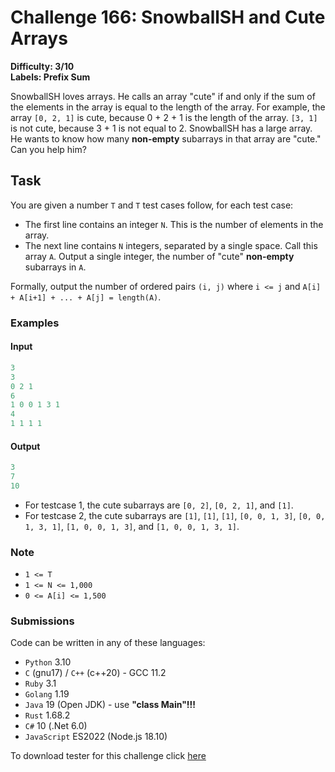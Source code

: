 # Challenge 166: SnowballSH and Cute Arrays

**Difficulty: 3/10  
Labels: Prefix Sum**

SnowballSH loves arrays. He calls an array "cute" if and only if the sum of the elements in the array is equal to the length of the array. For example, the array `[0, 2, 1]` is cute, because 0 + 2 + 1 is the length of the array. `[3, 1]` is not cute, because 3 + 1 is not equal to 2.
SnowballSH has a large array. He wants to know how many **non-empty** subarrays in that array are "cute." Can you help him?

## Task

You are given a number `T` and `T` test cases follow, for each test case:

- The first line contains an integer `N`. This is the number of elements in the array.
- The next line contains `N` integers, separated by a single space. Call this array `A`. Output a single integer, the number of "cute" **non-empty** subarrays in `A`.

Formally, output the number of ordered pairs `(i, j)` where `i <= j` and `A[i] + A[i+1] + ... + A[j] = length(A)`.

### Examples

#### Input

```rust
‌3
3
0 2 1
6
1 0 0 1 3 1
4
1 1 1 1
```

#### Output

```rust
‌3
7
10
```

- For testcase 1, the cute subarrays are `[0, 2]`, `[0, 2, 1]`, and `[1]`.
- For testcase 2, the cute subarrays are `[1]`, `[1]`, `[1]`, `[0, 0, 1, 3]`, `[0, 0, 1, 3, 1]`, `[1, 0, 0, 1, 3]`, and `[1, 0, 0, 1, 3, 1]`.

### Note

- `1 <= T`
- `1 <= N <= 1,000`
- `0 <= A[i] <= 1,500`

### Submissions

Code can be written in any of these languages:

- `Python` 3.10
- `C` (gnu17) / `C++` (c++20) - GCC 11.2
- `Ruby` 3.1
- `Golang` 1.19
- `Java` 19 (Open JDK) - use **"class Main"!!!**
- `Rust` 1.68.2
- `C#` 10 (.Net 6.0)
- `JavaScript` ES2022 (Node.js 18.10)

To download tester for this challenge click [here](https://downgit.github.io/#/home?url=https://github.com/Pomroka/PreviousChallenges/tree/main/Challenge_166)
